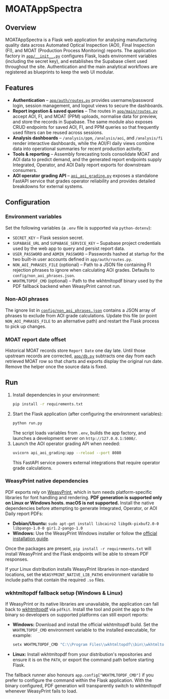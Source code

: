 # MOATAppSpectra

## Overview
MOATAppSpectra is a Flask web application for analysing manufacturing quality
data across Automated Optical Inspection (AOI), Final Inspection (FI), and MOAT
(Production Process Monitoring) reports. The application factory in
[`app/__init__.py`](app/__init__.py) configures Flask, loads environment
variables (including the secret key), and establishes the Supabase client used
throughout the site. Authentication and the main analytical workflows are
registered as blueprints to keep the web UI modular.

## Features
- **Authentication** – [`app/auth/routes.py`](app/auth/routes.py) provides
  username/password login, session management, and logout views to secure the
  dashboards.
- **Report ingestion & saved queries** – The routes in
  [`app/main/routes.py`](app/main/routes.py) accept AOI, FI, and MOAT (PPM)
  uploads, normalise data for preview, and store the records in Supabase. The
  same module also exposes CRUD endpoints for saved AOI, FI, and PPM queries so
  that frequently used filters can be reused across sessions.
- **Analysis dashboards** – `/analysis/ppm`, `/analysis/aoi`, and `/analysis/fi`
  render interactive dashboards, while the AOI/FI daily views combine data into
  operational summaries for recent production activity.
- **Tools & reporting** – Assembly forecasting tools consolidate MOAT and AOI
  data to predict demand, and the generated report endpoints supply Integrated,
  Operator, and AOI Daily report exports for downstream consumers.
- **AOI operator grading API** – [`api_aoi_grading.py`](api_aoi_grading.py)
  exposes a standalone FastAPI service that grades operator reliability and
  provides detailed breakdowns for external systems.

## Configuration
### Environment variables
Set the following variables (a `.env` file is supported via `python-dotenv`):

- `SECRET_KEY` – Flask session secret.
- `SUPABASE_URL` and `SUPABASE_SERVICE_KEY` – Supabase project credentials used
  by the web app to query and persist report data.
- `USER_PASSWORD` and `ADMIN_PASSWORD` – Passwords hashed at startup for the two
  built-in user accounts defined in `app/auth/routes.py`.
- `NON_AOI_PHRASES_FILE` (optional) – Path to a JSON file containing FI rejection
  phrases to ignore when calculating AOI grades. Defaults to
  `config/non_aoi_phrases.json`.
- `WKHTMLTOPDF_CMD` (optional) – Path to the wkhtmltopdf binary used by the PDF
  fallback backend when WeasyPrint cannot run.

### Non-AOI phrases
The ignore list in [`config/non_aoi_phrases.json`](config/non_aoi_phrases.json)
contains a JSON array of phrases to exclude from AOI grade calculations. Update
this file (or point `NON_AOI_PHRASES_FILE` to an alternative path) and restart
the Flask process to pick up changes.

### MOAT report date offset
Historical MOAT records store `Report Date` one day late. Until those upstream
records are corrected, [`app/db.py`](app/db.py) subtracts one day from each
retrieved MOAT row so that charts and exports display the original run date.
Remove the helper once the source data is fixed.

## Run
1. Install dependencies in your environment:
   ```bash
   pip install -r requirements.txt
   ```
2. Start the Flask application (after configuring the environment variables):
   ```bash
   python run.py
   ```
   The script loads variables from `.env`, builds the app factory, and launches a
   development server on `http://127.0.0.1:5000/`.
3. Launch the AOI operator grading API when needed:
   ```bash
   uvicorn api_aoi_grading:app --reload --port 8080
   ```
   This FastAPI service powers external integrations that require operator grade
   calculations.

### WeasyPrint native dependencies
PDF exports rely on [WeasyPrint](https://weasyprint.org/), which in turn needs
platform-specific libraries for font handling and rendering. **PDF generation is
supported only on Linux or Windows hosts. macOS is not supported.** Install the
native dependencies before attempting to generate Integrated, Operator, or AOI
Daily report PDFs:

- **Debian/Ubuntu:** `sudo apt-get install libcairo2 libgdk-pixbuf2.0-0 libpango-1.0-0 gir1.2-pango-1.0`
- **Windows:** Use the WeasyPrint Windows installer or follow the
  [official installation guide](https://doc.courtbouillon.org/weasyprint/stable/first_steps.html#windows).

Once the packages are present, `pip install -r requirements.txt` will install
WeasyPrint and the Flask endpoints will be able to stream PDF responses.

If your Linux distribution installs WeasyPrint libraries in non-standard
locations, set the `WEASYPRINT_NATIVE_LIB_PATHS` environment variable to include
paths that contain the required `.so` files.

### wkhtmltopdf fallback setup (Windows & Linux)
If WeasyPrint or its native libraries are unavailable, the application can fall
back to [wkhtmltopdf](https://wkhtmltopdf.org/) via `pdfkit`. Install the tool
and point the app to the binary so developers on supported platforms can still
export reports:

- **Windows:** Download and install the official wkhtmltopdf build. Set the
  `WKHTMLTOPDF_CMD` environment variable to the installed executable, for
  example:

  ```powershell
  setx WKHTMLTOPDF_CMD "C:\\Program Files\\wkhtmltopdf\\bin\\wkhtmltopdf.exe"
  ```

- **Linux:** Install wkhtmltopdf from your distribution's repositories and
  ensure it is on the `PATH`, or export the command path before starting Flask.

The fallback runner also honours `app.config["WKHTMLTOPDF_CMD"]` if you prefer
to configure the command within the Flask application. With the binary
configured, PDF generation will transparently switch to wkhtmltopdf whenever
WeasyPrint fails to load.
